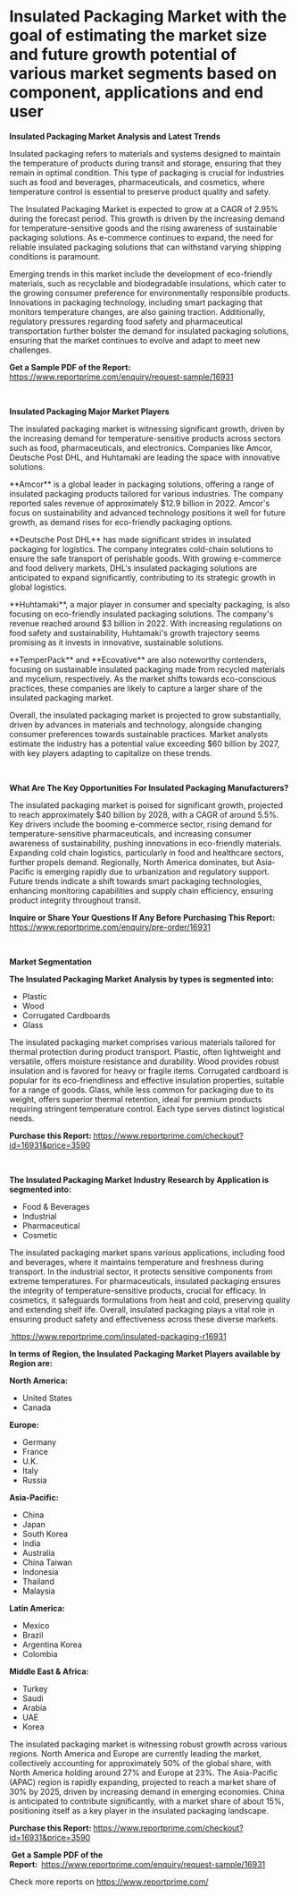 <p><h1>Insulated Packaging Market with the goal of estimating the market size and future growth potential of various market segments based on component, applications and end user</h1></p><p><strong>Insulated Packaging Market Analysis and Latest Trends</strong></p>
<p><p>Insulated packaging refers to materials and systems designed to maintain the temperature of products during transit and storage, ensuring that they remain in optimal condition. This type of packaging is crucial for industries such as food and beverages, pharmaceuticals, and cosmetics, where temperature control is essential to preserve product quality and safety.</p><p>The Insulated Packaging Market is expected to grow at a CAGR of 2.95% during the forecast period. This growth is driven by the increasing demand for temperature-sensitive goods and the rising awareness of sustainable packaging solutions. As e-commerce continues to expand, the need for reliable insulated packaging solutions that can withstand varying shipping conditions is paramount. </p><p>Emerging trends in this market include the development of eco-friendly materials, such as recyclable and biodegradable insulations, which cater to the growing consumer preference for environmentally responsible products. Innovations in packaging technology, including smart packaging that monitors temperature changes, are also gaining traction. Additionally, regulatory pressures regarding food safety and pharmaceutical transportation further bolster the demand for insulated packaging solutions, ensuring that the market continues to evolve and adapt to meet new challenges.</p></p>
<p><strong>Get a Sample PDF of the Report:&nbsp;</strong> <a href="https://www.reportprime.com/enquiry/request-sample/16931?utm_campaign=1126&utm_medium=2&utm_source=Github&utm_content=ia&utm_term=18032025&utm_id=insulated-packaging">https://www.reportprime.com/enquiry/request-sample/16931</a></p>
<p>&nbsp;</p>
<p><strong>Insulated Packaging Major Market Players</strong></p>
<p><p>The insulated packaging market is witnessing significant growth, driven by the increasing demand for temperature-sensitive products across sectors such as food, pharmaceuticals, and electronics. Companies like Amcor, Deutsche Post DHL, and Huhtamaki are leading the space with innovative solutions.</p><p>**Amcor** is a global leader in packaging solutions, offering a range of insulated packaging products tailored for various industries. The company reported sales revenue of approximately $12.9 billion in 2022. Amcor's focus on sustainability and advanced technology positions it well for future growth, as demand rises for eco-friendly packaging options.</p><p>**Deutsche Post DHL** has made significant strides in insulated packaging for logistics. The company integrates cold-chain solutions to ensure the safe transport of perishable goods. With growing e-commerce and food delivery markets, DHL's insulated packaging solutions are anticipated to expand significantly, contributing to its strategic growth in global logistics.</p><p>**Huhtamaki**, a major player in consumer and specialty packaging, is also focusing on eco-friendly insulated packaging solutions. The company's revenue reached around $3 billion in 2022. With increasing regulations on food safety and sustainability, Huhtamaki's growth trajectory seems promising as it invests in innovative, sustainable solutions.</p><p>**TemperPack** and **Ecovative** are also noteworthy contenders, focusing on sustainable insulated packaging made from recycled materials and mycelium, respectively. As the market shifts towards eco-conscious practices, these companies are likely to capture a larger share of the insulated packaging market.</p><p>Overall, the insulated packaging market is projected to grow substantially, driven by advances in materials and technology, alongside changing consumer preferences towards sustainable practices. Market analysts estimate the industry has a potential value exceeding $60 billion by 2027, with key players adapting to capitalize on these trends.</p></p>
<p>&nbsp;</p>
<p><strong>What Are The Key Opportunities For Insulated Packaging Manufacturers?</strong></p>
<p><p>The insulated packaging market is poised for significant growth, projected to reach approximately $40 billion by 2028, with a CAGR of around 5.5%. Key drivers include the booming e-commerce sector, rising demand for temperature-sensitive pharmaceuticals, and increasing consumer awareness of sustainability, pushing innovations in eco-friendly materials. Expanding cold chain logistics, particularly in food and healthcare sectors, further propels demand. Regionally, North America dominates, but Asia-Pacific is emerging rapidly due to urbanization and regulatory support. Future trends indicate a shift towards smart packaging technologies, enhancing monitoring capabilities and supply chain efficiency, ensuring product integrity throughout transit.</p></p>
<p><strong>Inquire or Share Your Questions If Any Before Purchasing This Report:</strong> <a href="https://www.reportprime.com/enquiry/pre-order/16931?utm_campaign=1126&utm_medium=2&utm_source=Github&utm_content=ia&utm_term=18032025&utm_id=insulated-packaging">https://www.reportprime.com/enquiry/pre-order/16931</a></p>
<p>&nbsp;</p>
<p><strong>Market Segmentation</strong></p>
<p><strong>The Insulated Packaging Market Analysis by types is segmented into:</strong></p>
<p><ul><li>Plastic</li><li>Wood</li><li>Corrugated Cardboards</li><li>Glass</li></ul></p>
<p><p>The insulated packaging market comprises various materials tailored for thermal protection during product transport. Plastic, often lightweight and versatile, offers moisture resistance and durability. Wood provides robust insulation and is favored for heavy or fragile items. Corrugated cardboard is popular for its eco-friendliness and effective insulation properties, suitable for a range of goods. Glass, while less common for packaging due to its weight, offers superior thermal retention, ideal for premium products requiring stringent temperature control. Each type serves distinct logistical needs.</p></p>
<p><strong>Purchase this Report:&nbsp;</strong><a href="https://www.reportprime.com/checkout?id=16931&price=3590&utm_campaign=1126&utm_medium=2&utm_source=Github&utm_content=ia&utm_term=18032025&utm_id=insulated-packaging">https://www.reportprime.com/checkout?id=16931&price=3590</a></p>
<p>&nbsp;</p>
<p><strong>The Insulated Packaging Market Industry Research by Application is segmented into:</strong></p>
<p><ul><li>Food & Beverages</li><li>Industrial</li><li>Pharmaceutical</li><li>Cosmetic</li></ul></p>
<p><p>The insulated packaging market spans various applications, including food and beverages, where it maintains temperature and freshness during transport. In the industrial sector, it protects sensitive components from extreme temperatures. For pharmaceuticals, insulated packaging ensures the integrity of temperature-sensitive products, crucial for efficacy. In cosmetics, it safeguards formulations from heat and cold, preserving quality and extending shelf life. Overall, insulated packaging plays a vital role in ensuring product safety and effectiveness across these diverse markets.</p></p>
<p><a href="https://www.reportprime.com/insulated-packaging-r16931?utm_campaign=1126&utm_medium=2&utm_source=Github&utm_content=ia&utm_term=18032025&utm_id=insulated-packaging">&nbsp;https://www.reportprime.com/insulated-packaging-r16931</a></p>
<p><strong>In terms of Region, the Insulated Packaging Market Players available by Region are:</strong></p>
<p>
    <p> <strong> North America: </strong>
        <ul>
            <li>United States</li>
            <li>Canada</li>
        </ul>
        </p> 
    <p> <strong> Europe: </strong>
        <ul>
            <li>Germany</li>
            <li>France</li>
            <li>U.K.</li>
            <li>Italy</li>
            <li>Russia</li>
        </ul>
        </p> 
    <p> <strong> Asia-Pacific: </strong>
        <ul>
            <li>China</li>
            <li>Japan</li>
            <li>South Korea</li>
            <li>India</li>
            <li>Australia</li>
            <li>China Taiwan</li>
            <li>Indonesia</li>
            <li>Thailand</li>
            <li>Malaysia</li>
        </ul>
        </p> 
    <p> <strong> Latin America: </strong>
        <ul>
            <li>Mexico</li>
            <li>Brazil</li>
            <li>Argentina Korea</li>
            <li>Colombia</li>
        </ul>
        </p> 
    <p> <strong> Middle East & Africa: </strong>
        <ul>
            <li>Turkey</li>
            <li>Saudi</li>
            <li>Arabia</li>
            <li>UAE</li>
            <li>Korea</li>
        </ul>
    </p>
    </p>
<p><p>The insulated packaging market is witnessing robust growth across various regions. North America and Europe are currently leading the market, collectively accounting for approximately 50% of the global share, with North America holding around 27% and Europe at 23%. The Asia-Pacific (APAC) region is rapidly expanding, projected to reach a market share of 30% by 2025, driven by increasing demand in emerging economies. China is anticipated to contribute significantly, with a market share of about 15%, positioning itself as a key player in the insulated packaging landscape.</p></p>
<p><strong>Purchase this Report: </strong><a href="https://www.reportprime.com/checkout?id=16931&price=3590&utm_campaign=1126&utm_medium=2&utm_source=Github&utm_content=ia&utm_term=18032025&utm_id=insulated-packaging">https://www.reportprime.com/checkout?id=16931&price=3590</a></p>
<p>&nbsp;<strong>Get a Sample PDF of the Report:&nbsp;&nbsp;</strong><a href="https://www.reportprime.com/enquiry/request-sample/16931?utm_campaign=1126&utm_medium=2&utm_source=Github&utm_content=ia&utm_term=18032025&utm_id=insulated-packaging">https://www.reportprime.com/enquiry/request-sample/16931</a></p>
<p><strong></strong></p>
<p>Check more reports on <a href="https://www.reportprime.com/?utm_campaign=1126&utm_medium=2&utm_source=Github&utm_content=ia&utm_term=18032025&utm_id=insulated-packaging">https://www.reportprime.com/</a></p>